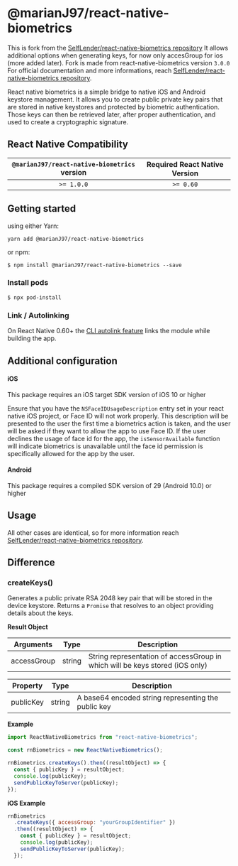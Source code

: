 # @marianJ97/react-native-biometrics

This is fork from the [SelfLender/react-native-biometrics repository](https://github.com/SelfLender/react-native-biometrics/tree/master)
It allows additional options when generating keys, for now only accesGroup for ios (more added later).
Fork is made from react-native-biometrics version `3.0.0`
For official documentation and more informations, reach [SelfLender/react-native-biometrics repository](https://github.com/SelfLender/react-native-biometrics/tree/master).

React native biometrics is a simple bridge to native iOS and Android keystore management. It allows you to create public private key pairs that are stored in native keystores and protected by biometric authentication. Those keys can then be retrieved later, after proper authentication, and used to create a cryptographic signature.

## React Native Compatibility

| `@marianJ97/react-native-biometrics` version | Required React Native Version |
| :------------------------------------------: | :---------------------------: |
|                  `>= 1.0.0`                  |           `>= 0.60`           |

## Getting started

using either Yarn:

`yarn add @marianJ97/react-native-biometrics`

or npm:

`$ npm install @marianJ97/react-native-biometrics --save`

### Install pods

`$ npx pod-install`

### Link / Autolinking

On React Native 0.60+ the [CLI autolink feature](https://github.com/react-native-community/cli/blob/master/docs/autolinking.md) links the module while building the app.

## Additional configuration

#### iOS

This package requires an iOS target SDK version of iOS 10 or higher

Ensure that you have the `NSFaceIDUsageDescription` entry set in your react native iOS project, or Face ID will not work properly. This description will be presented to the user the first time a biometrics action is taken, and the user will be asked if they want to allow the app to use Face ID. If the user declines the usage of face id for the app, the `isSensorAvailable` function will indicate biometrics is unavailable until the face id permission is specifically allowed for the app by the user.

#### Android

This package requires a compiled SDK version of 29 (Android 10.0) or higher

## Usage

All other cases are identical, so for more information reach [SelfLender/react-native-biometrics repository](https://github.com/SelfLender/react-native-biometrics/tree/master).

## Difference

### createKeys()

Generates a public private RSA 2048 key pair that will be stored in the device keystore. Returns a `Promise` that resolves to an object providing details about the keys.

**Result Object**

| Arguments   | Type   | Description                                                                  |
| ----------- | ------ | ---------------------------------------------------------------------------- |
| accessGroup | string | String representation of accessGroup in which will be keys stored (iOS only) |

| Property  | Type   | Description                                         |
| --------- | ------ | --------------------------------------------------- |
| publicKey | string | A base64 encoded string representing the public key |

**Example**

```js
import ReactNativeBiometrics from "react-native-biometrics";

const rnBiometrics = new ReactNativeBiometrics();

rnBiometrics.createKeys().then((resultObject) => {
  const { publicKey } = resultObject;
  console.log(publicKey);
  sendPublicKeyToServer(publicKey);
});
```

**iOS Example**

```js
rnBiometrics
  .createKeys({ accessGroup: "yourGroupIdentifier" })
  .then((resultObject) => {
    const { publicKey } = resultObject;
    console.log(publicKey);
    sendPublicKeyToServer(publicKey);
  });
```
